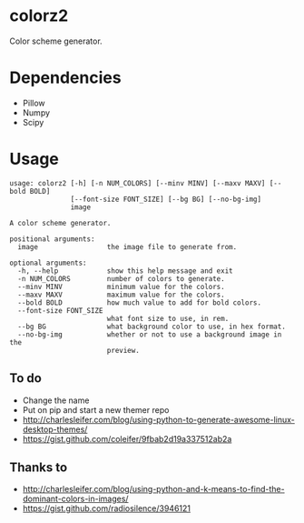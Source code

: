 # colorz2
Color scheme generator.

# Dependencies
- Pillow
- Numpy
- Scipy

# Usage
```
usage: colorz2 [-h] [-n NUM_COLORS] [--minv MINV] [--maxv MAXV] [--bold BOLD]
               [--font-size FONT_SIZE] [--bg BG] [--no-bg-img]
               image

A color scheme generator.

positional arguments:
  image                 the image file to generate from.

optional arguments:
  -h, --help            show this help message and exit
  -n NUM_COLORS         number of colors to generate.
  --minv MINV           minimum value for the colors.
  --maxv MAXV           maximum value for the colors.
  --bold BOLD           how much value to add for bold colors.
  --font-size FONT_SIZE
                        what font size to use, in rem.
  --bg BG               what background color to use, in hex format.
  --no-bg-img           whether or not to use a background image in the
                        preview.
```

## To do
- Change the name
- Put on pip and start a new themer repo
- http://charlesleifer.com/blog/using-python-to-generate-awesome-linux-desktop-themes/
- https://gist.github.com/coleifer/9fbab2d19a337512ab2a

## Thanks to
- http://charlesleifer.com/blog/using-python-and-k-means-to-find-the-dominant-colors-in-images/
- https://gist.github.com/radiosilence/3946121
